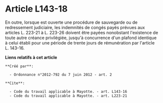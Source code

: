 # Article L143-18

En outre, lorsque est ouverte une procédure de sauvegarde ou de redressement judiciaire, les indemnités de congés payés
prévues aux articles L. 223-21 à L. 223-26 doivent être payées nonobstant l'existence de toute autre créance privilégiée,
jusqu'à concurrence d'un plafond identique à celui établi pour une période de trente jours de rémunération par l'article L.
143-16.

**Liens relatifs à cet article**

	**Créé par**:

	  - Ordonnance n°2012-792 du 7 juin 2012 - art. 2

	**Cite**:

	  - Code du travail applicable à Mayotte. - art. L143-16
	  - Code du travail applicable à Mayotte. - art. L223-21
